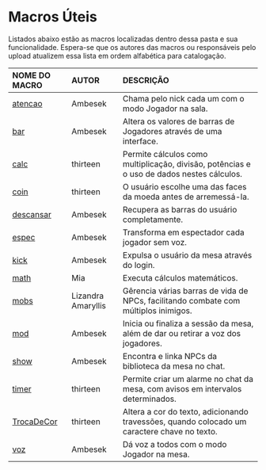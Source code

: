 # Macros Úteis
Listados abaixo estão as macros localizadas dentro dessa pasta e sua funcionalidade. Espera-se que os autores das macros ou responsáveis pelo upload atualizem essa lista em ordem alfabética para catalogação.

| NOME DO MACRO | AUTOR | DESCRIÇÃO |
| :--- | :--- | :--- |
| [atencao](https://github.com/rrpgfirecast/firecast/raw/master/Macros/Uteis/atencao.lua?raw=true) | Ambesek | Chama pelo nick cada um com o modo Jogador na sala. |
| [bar](https://github.com/rrpgfirecast/firecast/raw/master/Macros/Uteis/bar.lua?raw=true) | Ambesek | Altera os valores de barras de Jogadores através de uma interface. |
| [calc](https://github.com/rrpgfirecast/firecast/raw/master/Macros/Uteis/calc.lua?raw=true) | thirteen | Permite cálculos como multiplicação, divisão, potências e o uso de dados nestes cálculos. |
| [coin](https://github.com/rrpgfirecast/firecast/raw/master/Macros/Uteis/coin.lua?raw=true) | thirteen | O usuário escolhe uma das faces da moeda antes de arremessá-la. |
| [descansar](https://github.com/rrpgfirecast/firecast/raw/master/Macros/Uteis/descansar.lua?raw=true) | Ambesek | Recupera as barras do usuário completamente. |
| [espec](https://github.com/rrpgfirecast/firecast/raw/master/Macros/Uteis/espec.lua?raw=true) | Ambesek | Transforma em espectador cada jogador sem voz. |
| [kick](https://github.com/rrpgfirecast/firecast/raw/master/Macros/Uteis/kick.lua?raw=true) | Ambesek | Expulsa o usuário da mesa através do login. |
| [math](https://github.com/rrpgfirecast/firecast/raw/master/Macros/Uteis/math.lua?raw=true) | Mia | Executa cálculos matemáticos. |
| [mobs](https://github.com/rrpgfirecast/firecast/raw/master/Macros/Uteis/mobs.lua?raw=true) | Lizandra Amaryllis | Gêrencia várias barras de vida de NPCs, facilitando combate com múltiplos inimigos. |
| [mod](https://github.com/rrpgfirecast/firecast/raw/master/Macros/Uteis/mod.lua?raw=true) | Ambesek | Inicia ou finaliza a sessão da mesa, além de dar ou retirar a voz dos jogadores. |
| [show](https://github.com/rrpgfirecast/firecast/raw/master/Macros/Uteis/show.lua?raw=true) | Ambesek | Encontra e linka NPCs da biblioteca da mesa no chat. |
| [timer](https://github.com/rrpgfirecast/firecast/raw/master/Macros/Uteis/timer.lua?raw=true) | thirteen | Permite criar um alarme no chat da mesa, com avisos em intervalos determinados. |
| [TrocaDeCor](https://github.com/rrpgfirecast/firecast/raw/master/Macros/Uteis/TrocaDeCor.lua?raw=true) | thirteen | Altera a cor do texto, adicionando travessões, quando colocado um caractere chave no texto. |
| [voz](https://github.com/rrpgfirecast/firecast/raw/master/Macros/Uteis/voz.lua?raw=true) | Ambesek | Dá voz a todos com o modo Jogador na mesa. |
